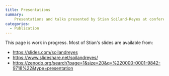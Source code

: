 ```yaml
---
title: Presentations
summary:
    Presentations and talks presented by Stian Soiland-Reyes at conferences and meetings (work in progress)
categories:
  - Publication
---
```


This page is work in progress. Most of Stian's slides are available from:

- <https://slides.com/soilandreyes>
- <https://www.slideshare.net/soilandreyes/>
- <https://zenodo.org/search?page=1&size=20&q=%220000-0001-9842-9718%22&type=presentation>
